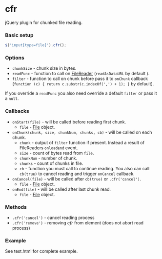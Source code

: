 cfr
===

jQuery plugin for chunked file reading.

### Basic setup

```javascript
$('input[type=file]').cfr();
```

### Options

* `chunkSize` - chunk size in bytes.
* `readFunc` - function to call on [FileReader](https://developer.mozilla.org/en-US/docs/DOM/FileReader) (`readAsDataURL` by default ).
* `filter` - function to call on chunk before pass it to `onChunk` callback (`function (c) { return c.substr(c.indexOf(',') + 1); }` by default).

If you override a `readFunc` you also need override a default `filter` or pass it a `null`.

### Callbacks

* `onStart(file)` - will be called before reading first chunk.
  * `file` - [File](https://developer.mozilla.org/en-US/docs/DOM/File) object.
* `onChunk(chunk, size, chunkNum, chunks, cb)` - will be called on each chunk.
  * `chunk` - output of `filter` function if present. Instead a result of FileReaders `onloadend` event.
  * `size` - count of bytes read from `file`.
  * `chunkNum` - number of chunk.
  * `chunks` - count of chunks in file.
  * `cb` - function you must call to continue reading. You also can call `cb(true)` to cancel reading and trigger `onCancel` callback.
* `onCancel(file)` - will be called after `cb(true)` or `.cfr('cancel')`.
  * `file` - [File](https://developer.mozilla.org/en-US/docs/DOM/File) object.
* `onEnd(file)` - will be called after last chunk read.
  * `file` - [File](https://developer.mozilla.org/en-US/docs/DOM/File) object.

### Methods

* `.cfr('cancel')` - cancel reading process
* `.cfr('remove')` - removing *cfr* from element (does not abort read process)

### Example

See test.html for complete example.